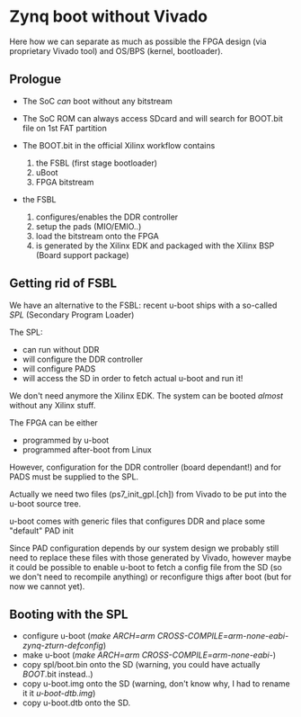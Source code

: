 Zynq boot without Vivado
========================

Here how we can separate as much as possible the FPGA design (via proprietary Vivado tool)
and OS/BPS (kernel, bootloader).

Prologue
--------
- The SoC _can_ boot without any bitstream
- The SoC ROM can always access SDcard and will search for BOOT.bit file on 1st FAT partition
- The BOOT.bit in the official Xilinx workflow contains
  1) the FSBL (first stage bootloader)
  2) uBoot
  3) FPGA bitstream

- the FSBL
  1) configures/enables the DDR controller
  2) setup the pads (MIO/EMIO..)
  3) load the bitstream onto the FPGA
  4) is generated by the Xilinx EDK and packaged with the Xilinx BSP (Board support package)

Getting rid of FSBL
-------------------
We have an alternative to the FSBL: recent u-boot ships with a so-called *SPL* (Secondary Program Loader)

The SPL:
- can run without DDR
- will configure the DDR controller
- will configure PADS
- will access the SD in order to fetch actual u-boot and run it!

We don't need anymore the Xilinx EDK. The system can be booted *almost* without any Xilinx stuff.

The FPGA can be either
- programmed by u-boot
- programmed after-boot from Linux

However, configuration for the DDR controller (board dependant!) and for PADS must be
supplied to the SPL.

Actually we need two files (ps7_init_gpl.[ch]) from Vivado to be put into the u-boot source tree.

u-boot comes with generic files that configures DDR and place some "default" PAD init

Since PAD configuration depends by our system design we probably still need to replace these files with those generated by Vivado, however maybe it could be possible to enable u-boot to fetch a config file from the SD (so we don't need to recompile anything) or reconfigure thigs after boot (but for now we cannot yet).

Booting with the SPL
--------------------

- configure u-boot (*make ARCH=arm CROSS-COMPILE=arm-none-eabi- zynq-zturn-defconfig*)
- make u-boot (*make ARCH=arm CROSS-COMPILE=arm-none-eabi-*)
- copy spl/boot.bin onto the SD (warning, you could have actually *BOOT*.bit instead..)
- copy u-boot.img onto the SD (warning, don't know why, I had to rename it it *u-boot-dtb.img*)
- copy u-boot.dtb onto the SD.